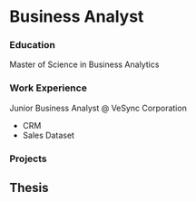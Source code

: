 # Business Analyst

### Education
Master of Science in Business Analytics 

### Work Experience 
Junior Business Analyst @ VeSync Corporation
- CRM
- Sales Dataset

### Projects
Thesis
-
